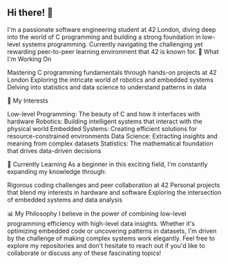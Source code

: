 ## Hi there! 👋
I'm a passionate software engineering student at 42 London, diving deep into the world of C programming and building a strong foundation in low-level systems programming. Currently navigating the challenging yet rewarding peer-to-peer learning environment that 42 is known for.
🔧 What I'm Working On

Mastering C programming fundamentals through hands-on projects at 42 London
Exploring the intricate world of robotics and embedded systems
Delving into statistics and data science to understand patterns in data

🎯 My Interests

Low-level Programming: The beauty of C and how it interfaces with hardware
Robotics: Building intelligent systems that interact with the physical world
Embedded Systems: Creating efficient solutions for resource-constrained environments
Data Science: Extracting insights and meaning from complex datasets
Statistics: The mathematical foundation that drives data-driven decisions

🌱 Currently Learning
As a beginner in this exciting field, I'm constantly expanding my knowledge through:

Rigorous coding challenges and peer collaboration at 42
Personal projects that blend my interests in hardware and software
Exploring the intersection of embedded systems and data analysis

📊 My Philosophy
I believe in the power of combining low-level programming efficiency with high-level data insights. Whether it's optimizing embedded code or uncovering patterns in datasets, I'm driven by the challenge of making complex systems work elegantly.
Feel free to explore my repositories and don't hesitate to reach out if you'd like to collaborate or discuss any of these fascinating topics!
